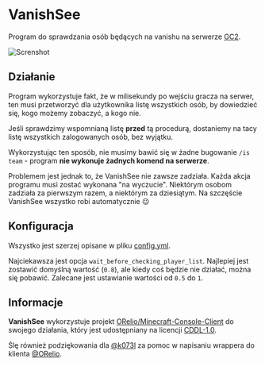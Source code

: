 # VanishSee
Program do sprawdzania osób będących na vanishu na serwerze [GC2](https://gc2.pl).

![Screnshot](https://i.imgur.com/aMoHz6A.png)

## Działanie
Program wykorzystuje fakt, że w milisekundy po wejściu gracza na serwer, ten musi przetworzyć dla użytkownika listę wszystkich osób, by dowiedzieć się, kogo możemy zobaczyć, a kogo nie.

Jeśli sprawdzimy wspomnianą listę **przed** tą procedurą, dostaniemy na tacy listę wszystkich zalogowanych osób, bez wyjątku.

Wykorzystując ten sposób, nie musimy bawić się w żadne bugowanie `/is team` - program **nie wykonuje żadnych komend na serwerze**.

Problemem jest jednak to, że VanishSee nie zawsze zadziała. Każda akcja programu musi zostać wykonana "na wyczucie". Niektórym osobom zadziała za pierwszym razem, a niektórym za dziesiątym. Na szczęście VanishSee wszystko robi automatycznie 😉

## Konfiguracja
Wszystko jest szerzej opisane w pliku [config.yml](config.yml).

Najciekawsza jest opcja `wait_before_checking_player_list`. Najlepiej jest zostawić domyślną wartość (`0.8`), ale kiedy coś będzie nie działać, można się pobawić. Zalecane jest ustawianie wartości od `0.5` do `1`.

## Informacje
**VanishSee** wykorzystuje projekt [ORelio/Minecraft-Console-Client](https://github.com/ORelio/Minecraft-Console-Client) do swojego działania, który jest udostępniany na licencji [CDDL-1.0](https://opensource.org/licenses/CDDL-1.0).

Ślę również podziękowania dla [@k073l](https://github.com/k073l) za pomoc w napisaniu wrappera do klienta [@ORelio](https://github.com/ORelio).
